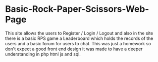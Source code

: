 # Basic-Rock-Paper-Scissors-Web-Page
This site allows the users to Register / Login / Logout and also in the site there is a basic RPS game a Leaderboard which holds the records of the users and a basic forum for users to chat. This was just a homework so don't expect a good front end design it was made to have a deeper understanding in php html js and sql.
